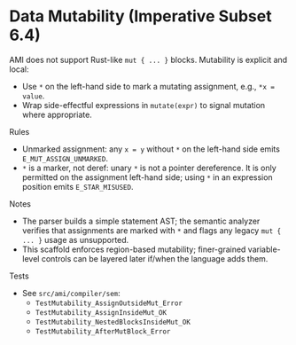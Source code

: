 # Data Mutability (Imperative Subset 6.4)

AMI does not support Rust-like `mut { ... }` blocks. Mutability is explicit and local:
- Use `*` on the left-hand side to mark a mutating assignment, e.g., `*x = value`.
- Wrap side-effectful expressions in `mutate(expr)` to signal mutation where appropriate.

Rules

- Unmarked assignment: any `x = y` without `*` on the left-hand side emits `E_MUT_ASSIGN_UNMARKED`.
- `*` is a marker, not deref: unary `*` is not a pointer dereference. It is only permitted on the assignment left-hand side; using `*` in an expression position emits `E_STAR_MISUSED`.

Notes

- The parser builds a simple statement AST; the semantic analyzer verifies that assignments are marked with `*` and flags any legacy `mut { ... }` usage as unsupported.
- This scaffold enforces region-based mutability; finer-grained variable-level controls can be layered later if/when the language adds them.

Tests

- See `src/ami/compiler/sem`:
  - `TestMutability_AssignOutsideMut_Error`
  - `TestMutability_AssignInsideMut_OK`
  - `TestMutability_NestedBlocksInsideMut_OK`
  - `TestMutability_AfterMutBlock_Error`
